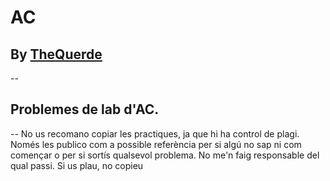 # AC
## By [TheQuerde](https://github.com/TheQuerde/)
--
## Problemes de lab d'AC.
--
No us recomano copiar les practiques, ja que hi ha control de plagi. Només les publico com a possible referència per si algú no sap ni com començar o per si sortís qualsevol problema.
No me'n faig responsable del qual passi.
Si us plau, no copieu
